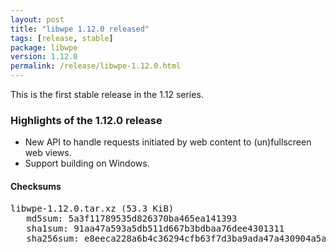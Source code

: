 ```yaml
---
layout: post
title: "libwpe 1.12.0 released"
tags: [release, stable]
package: libwpe
version: 1.12.0
permalink: /release/libwpe-1.12.0.html
---
```


This is the first stable release in the 1.12 series.

### Highlights of the 1.12.0 release

- New API to handle requests initiated by web content to (un)fullscreen web
  views.
- Support building on Windows.

#### Checksums

<pre>
libwpe-1.12.0.tar.xz (53.3 KiB)
   md5sum: 5a3f11789535d826370ba465ea141393
   sha1sum: 91aa47a593a5db511d667b3bdbaa76dee4301311
   sha256sum: e8eeca228a6b4c36294cfb63f7d3ba9ada47a430904a5a973b3c99c96a44c18c
</pre>
